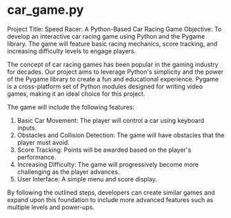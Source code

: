 # car_game.py
Project Title: Speed Racer: A Python-Based Car Racing Game
Objective: To develop an interactive car racing game using Python and the Pygame library. 
The game will feature basic racing mechanics, score tracking, and increasing difficulty levels to engage players.

The concept of car racing games has been popular in the gaming industry for decades. Our project aims to leverage Python's 
simplicity and the power of the Pygame library to create a fun and educational experience. 
Pygame is a cross-platform set of Python modules designed for writing video games, making it an ideal choice for this project.

The game will include the following features:
1.	Basic Car Movement: The player will control a car using keyboard inputs.
2.	Obstacles and Collision Detection: The game will have obstacles that the player must avoid.
3.	Score Tracking: Points will be awarded based on the player's performance.
4.	Increasing Difficulty: The game will progressively become more challenging as the player advances.
5.	User Interface: A simple menu and score display.


By following the outlined steps, developers can create similar games and expand upon this foundation to include more advanced features such as multiple levels and power-ups.
